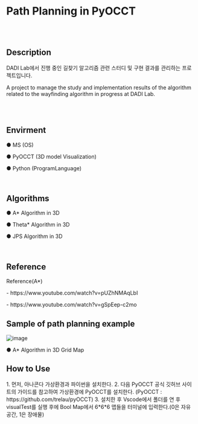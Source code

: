 # Path Planning in PyOCCT

<pre>


</pre>

## Description

<p> 
  DADI Lab에서 진행 중인 길찾기 알고리즘 관련 스터디 및 구현 결과를 관리하는 프로젝트입니다. 
</p>

<p>
  A project to manage the study and implementation results of the algorithm related to the wayfinding algorithm in progress at DADI Lab.
</p>

<pre>


</pre>

##  Envirment
<div>
  <p>● MS (OS)</p>
	<p>● PyOCCT (3D model Visualization)</p>
  <p>● Python (ProgramLanguage)</p>
</div>
<pre>


</pre>


##  Algorithms

<div>
  <p>● A* Algorithm in 3D</p>
  <p>● Theta* Algorithm in 3D</p>
  <p>● JPS Algorithm in 3D</p>
</div>

<pre>

</pre>


## Reference
<div>
  <p>Reference(A*)</p>
  <p>- https://www.youtube.com/watch?v=pUZhNMAqLbI</p>
  <p>- https://www.youtube.com/watch?v=gSpEep-c2mo</p>
</div>

## Sample of path planning example
![image](https://github.com/DADILabKIT/Path_Planning_in_OCCT/assets/128150322/e98708eb-e6a1-4fc8-92b0-19a6ad0603a2)
  <p>● A* Algorithm in 3D Grid Map</p>


## How to Use

<p> 
  1. 먼저, 아나콘다 가상환경과 파이썬을 설치한다.
  2. 다음 PyOCCT 공식 깃허브 사이트의 가이드를 참고하여 가상환경에 PyOCCT를 설치한다. (PyOCCT : https://github.com/trelau/pyOCCT)
  3. 설치한 후 Vscode에서 폴더를 연 후 visualTest를 실행 후에 Bool Map에서 6*6*6 맵들을 터미널에 입력한다.(0은 자유 공간, 1은 장애물)
</p>
